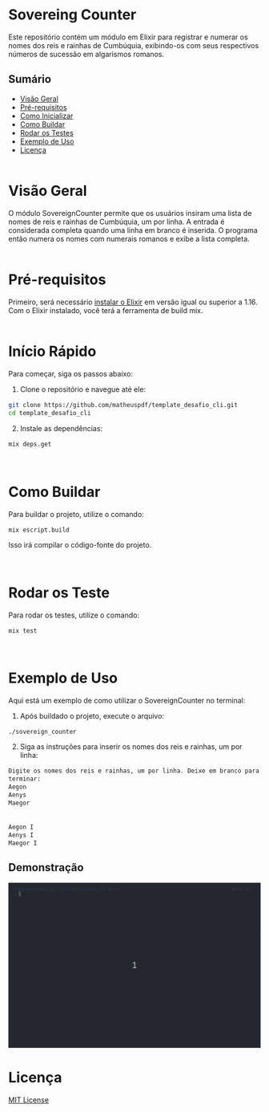 # Sovereing Counter
Este repositório contém um módulo em Elixir para registrar e numerar os nomes dos reis e rainhas de Cumbúquia, exibindo-os com seus respectivos números de sucessão em algarismos romanos.

## Sumário
- [Visão Geral](#visão-geral)
- [Pré-requisitos](#Pré-requisitos)
- [Como Inicializar](#início-rápido)
- [Como Buildar](#como-buildar)
- [Rodar os Testes](#rodar-os-teste)
- [Exemplo de Uso](#exemplo-de-uso)
- [Licença](#licença)
<br><br>

# Visão Geral
O módulo SovereignCounter permite que os usuários insiram uma lista de nomes de reis e rainhas de Cumbúquia, um por linha. A entrada é considerada completa quando uma linha em branco é inserida. O programa então numera os nomes com numerais romanos e exibe a lista completa.
<br><br>

# Pré-requisitos
Primeiro, será necessário [instalar o Elixir](https://elixir-lang.org/install.html) em versão igual ou superior a 1.16. Com o Elixir instalado, você terá a ferramenta de build mix.
<br><br>

# Início Rápido
Para começar, siga os passos abaixo:

  1. Clone o repositório e navegue até ele:
```bash
git clone https://github.com/matheuspdf/template_desafio_cli.git
cd template_desafio_cli
```

  2. Instale as dependências:
  ```bash
mix deps.get
```
<br>

# Como Buildar
Para buildar o projeto, utilize o comando:
```
mix escript.build
```
Isso irá compilar o código-fonte do projeto.

<br>

# Rodar os Teste
Para rodar os testes, utilize o comando:
```
mix test
```
<br>

# Exemplo de Uso
Aqui está um exemplo de como utilizar o SovereignCounter no terminal:

1. Após buildado o projeto, execute o arquivo:
```
./sovereign_counter
```
2. Siga as instruções para inserir os nomes dos reis e rainhas, um por linha:
```
Digite os nomes dos reis e rainhas, um por linha. Deixe em branco para terminar:
Aegon
Aenys
Maegor


Aegon I
Aenys I
Maegor I
```

## Demonstração
![gif teste](/docs/gif.gif)



# Licença
[MIT License](./LICENSE)

